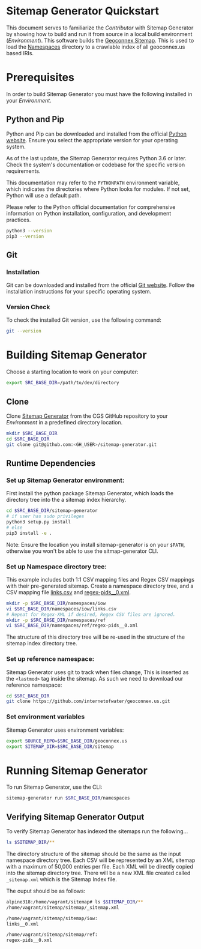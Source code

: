 # Sitemap Generator Quickstart

This document serves to familiarize the *Contributor* with Sitemap Generator by showing how to build and run it from source in a local build environment (*Environment*). This software builds the [Geoconnex Sitemap](https://geoconnex.us/iow/sitemap). This is used to load the [Namespaces](/namespaces/) directory to a crawlable index of all geoconnex.us based IRIs.

# Prerequisites

In order to build Sitemap Generator you must have the following installed in your *Environment*. 

## Python and Pip
Python and Pip can be downloaded and installed from the official [Python website](https://python.org/). Ensure you select the appropriate version for your operating system.

As of the last update, the Sitemap Generator requires Python 3.6 or later. Check the system's documentation or codebase for the specific version requirements.

This documentation may refer to the ``PYTHONPATH`` environment variable, which indicates the directories where Python looks for modules. If not set, Python will use a default path.

Please refer to the Python official documentation for comprehensive information on Python installation, configuration, and development practices.

```bash
python3 --version
pip3 --version
```

## Git

### Installation
Git can be downloaded and installed from the official [Git website](https://git-scm.com/). Follow the installation instructions for your specific operating system.

### Version Check
To check the installed Git version, use the following command:

```bash
git --version
```

# Building Sitemap Generator

Choose a starting location to work on your computer:

```bash
export SRC_BASE_DIR=/path/to/dev/directory
```

## Clone
Clone [Sitemap Generator](https://github.com/cgs-earth/sitemap-generator.git) from the CGS GitHub repository to your *Environment* in a predefined directory location.

```bash
mkdir $SRC_BASE_DIR
cd $SRC_BASE_DIR
git clone git@github.com:<GH_USER>/sitemap-generator.git
```

## Runtime Dependencies

### Set up Sitemap Generator environment:

First install the python package Sitemap Generator, which loads the directory tree into the a sitemap index hierarchy.

```bash
cd $SRC_BASE_DIR/sitemap-generator
# if user has sudo privileges
python3 setup.py install
# else
pip3 install -e .
```

Note: Ensure the location you install sitemap-generator is on your `$PATH`, otherwise you
won't be able to use the sitmap-generator CLI.

### Set up Namespace directory tree:
This example includes both 1:1 CSV mapping files and Regex CSV mappings with their pre-generated sitemap.
Create a namespace directory tree, and a CSV mapping file [links.csv](links.csv) and [regex-pids__0.xml](regex-pids__0.xml).

```bash
mkdir -p $SRC_BASE_DIR/namespaces/iow
vi $SRC_BASE_DIR/namespaces/iow/links.csv
# Repeat for Regex-XML if desired, Regex CSV files are ignored.
mkdir -p $SRC_BASE_DIR/namespaces/ref
vi $SRC_BASE_DIR/namespaces/ref/regex-pids__0.xml
```

The structure of this directory tree will be re-used in the structure of the sitemap index directory tree.

### Set up reference namespace:
Sitemap Generator uses git to track when files change, This is inserted as the `<lastmod>` tag inside the sitemap.
As such we need to download our reference namespace:

```bash
cd $SRC_BASE_DIR
git clone https://github.com/internetofwater/geoconnex.us.git
```

### Set environment variables

Sitemap Generator uses environment variables:

```bash
export SOURCE_REPO=$SRC_BASE_DIR/geoconnex.us
export SITEMAP_DIR=$SRC_BASE_DIR/sitemap
```

# Running Sitemap Generator

To run Sitemap Generator, use the CLI:

```bash
sitemap-generator run $SRC_BASE_DIR/namespaces
```

## Verifying Sitemap Generator Output

To verify Sitemap Generator has indexed the sitemaps run the following...

```bash
ls $SITEMAP_DIR/**
```

The directory structure of the sitemap should be the same as the input namespace directory tree.
Each CSV will be represented by an XML sitemap with a maximum of 50,000 entries per file.
Each XML will be directly copied into the sitemap directory tree.
There will be a new XML file created called ``_sitemap.xml`` which is the Sitemap Index file.

The ouput should be as follows:

```bash
alpine318:/home/vagrant/sitemap# ls $SITEMAP_DIR/**
/home/vagrant/sitemap/sitemap/_sitemap.xml

/home/vagrant/sitemap/sitemap/iow:
links__0.xml

/home/vagrant/sitemap/sitemap/ref:
regex-pids__0.xml
```
